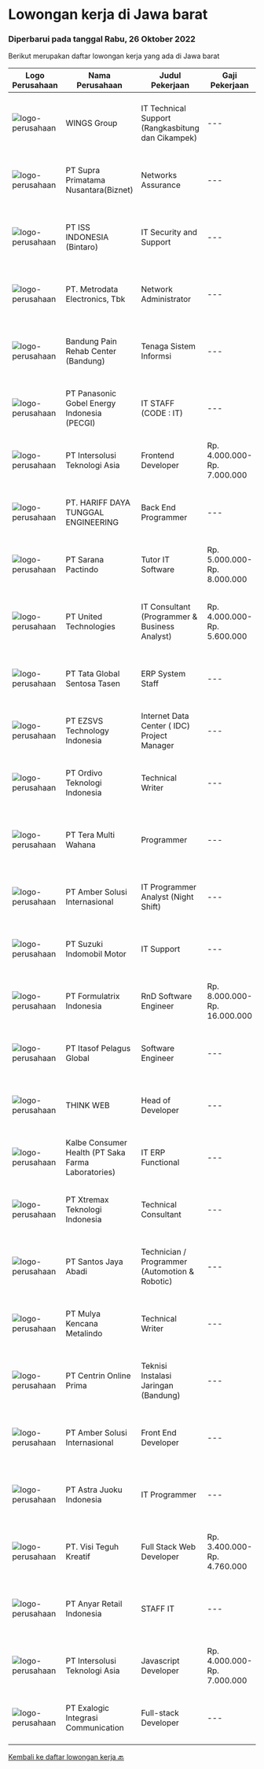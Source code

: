 
  # Lowongan kerja di Jawa barat

  ### Diperbarui pada tanggal Rabu, 26 Oktober 2022

  Berikut merupakan daftar lowongan kerja yang ada di Jawa barat

  |Logo Perusahaan | Nama Perusahaan | Judul Pekerjaan | Gaji Pekerjaan | Lokasi | Deskripsi | Tanggal diunggah | Pranala |
  | -------------- | --------------- | --------------- | --------- | --------- | -------------- | ------- | ----------- |
  |![logo-perusahaan](https://image-service-cdn.seek.com.au/11013dc0c553d42d1b953fc6a3058eba55d3fe59/ee4dce1061f3f616224767ad58cb2fc751b8d2dc)|WINGS Group|IT Technical Support (Rangkasbitung dan Cikampek)|---|Rangkasbitung|PASTIKAN BAHWA ANDA BERSEDIA UNTUK DITEMPATKAN DI RANGKASBITUNG ATAU CIKAMPEK SEBELUM ANDA MELAMAR PEKERJAAN INI.Job Requirements : Minimal gelar...|Selasa, 25 Oktober 2022|https://www.jobstreet.co.id/id/job/it-technical-support-rangkasbitung-dan-cikampek-4079551?token=0~b818bdb8-9533-46e7-8b22-2d9c1773f6ff&sectionRank=1&jobId=jobstreet-id-job-4079551|
|![logo-perusahaan](https://image-service-cdn.seek.com.au/1033d36f751f076cfdd637ed0acbcbf8508866ec/ee4dce1061f3f616224767ad58cb2fc751b8d2dc)|PT Supra Primatama Nusantara(Biznet)|Networks Assurance|---|Jawa Barat|Tanggung Jawab:  Melakukan Audit &amp; Commissioning jaringan Fiber Optic (FTTx GPON, and Metro Ethernet) Memastikan pembangunan jaringan fiber optik...|Selasa, 25 Oktober 2022|https://www.jobstreet.co.id/id/job/networks-assurance-4080224?token=0~b818bdb8-9533-46e7-8b22-2d9c1773f6ff&sectionRank=2&jobId=jobstreet-id-job-4080224|
|![logo-perusahaan](https://image-service-cdn.seek.com.au/69b547796e2a7848fe3ef971363040924a411425/ee4dce1061f3f616224767ad58cb2fc751b8d2dc)|PT ISS INDONESIA (Bintaro)|IT Security and Support|---|Jawa Barat|Qualifications: Bachelor’s Degree in Computer Science/Engineering/Information Technology Minimum 4-5 years of experience in IT Operational/IT Security...|Rabu, 26 Oktober 2022|https://www.jobstreet.co.id/id/job/it-security-and-support-4081423?token=0~b818bdb8-9533-46e7-8b22-2d9c1773f6ff&sectionRank=3&jobId=jobstreet-id-job-4081423|
|![logo-perusahaan](https://image-service-cdn.seek.com.au/0d75518309b56a3cff39daa569b0ba02cc7a22f2/ee4dce1061f3f616224767ad58cb2fc751b8d2dc)|PT. Metrodata Electronics, Tbk|Network Administrator|---|Karawang|Job Description:a. Manage Fire Wall (CISCO ASA) b. Manage Proxy Server (CISCO WSA)c. Manage Wired and Wireless Network...|Senin, 24 Oktober 2022|https://www.jobstreet.co.id/id/job/network-administrator-4078909?token=0~b818bdb8-9533-46e7-8b22-2d9c1773f6ff&sectionRank=4&jobId=jobstreet-id-job-4078909|
|![logo-perusahaan](https://image-service-cdn.seek.com.au/a081bcf77a1a9128a869b371b815c05eb9fced5b/ee4dce1061f3f616224767ad58cb2fc751b8d2dc)|Bandung Pain Rehab Center (Bandung)|Tenaga Sistem Informsi|---|Bandung|Tenaga Sistem InformasiPersyaratan wajib:Pendidikan D3, D4 atau S1 terkait sistem/ teknologi informasi/ teknik terkait komputer dan jaringan...|Selasa, 25 Oktober 2022|https://www.jobstreet.co.id/id/job/tenaga-sistem-informsi-4080851?token=0~b818bdb8-9533-46e7-8b22-2d9c1773f6ff&sectionRank=5&jobId=jobstreet-id-job-4080851|
|![logo-perusahaan](https://image-service-cdn.seek.com.au/8457dacefd5169b369965322e899d4abfa07e9f2/ee4dce1061f3f616224767ad58cb2fc751b8d2dc)|PT Panasonic Gobel Energy Indonesia (PECGI)|IT STAFF (CODE : IT)|---|Bekasi|Responsibility: Participate in all application lifecycle Analyze trouble &amp; troubleshoot application Collaborating with IT member &amp; cross...|Selasa, 25 Oktober 2022|https://www.jobstreet.co.id/id/job/it-staff-code-%3A-it-4079601?token=0~b818bdb8-9533-46e7-8b22-2d9c1773f6ff&sectionRank=6&jobId=jobstreet-id-job-4079601|
|![logo-perusahaan](https://image-service-cdn.seek.com.au/f715d3e393651de2fe5a9214d72612dd30f629b2/ee4dce1061f3f616224767ad58cb2fc751b8d2dc)|PT Intersolusi Teknologi Asia|Frontend Developer|Rp. 4.000.000-Rp. 7.000.000|Jakarta Raya|Responsibilities :Your duties will include (but will not be limited to): Performing or directing website updates. Developing, maintaining and...|Rabu, 26 Oktober 2022|https://www.jobstreet.co.id/id/job/frontend-developer-4081468?token=0~b818bdb8-9533-46e7-8b22-2d9c1773f6ff&sectionRank=7&jobId=jobstreet-id-job-4081468|
|![logo-perusahaan](https://image-service-cdn.seek.com.au/0cf92b27e1381be57ee0fbe83bd894dd274a812d/ee4dce1061f3f616224767ad58cb2fc751b8d2dc)|PT. HARIFF DAYA TUNGGAL ENGINEERING|Back End Programmer|---|Bandung|Responsibilities:•         Bertanggung jawab dalam bidang pengembangan Aplikasi BackEnd.•         Membuat User information solutions dengan...|Selasa, 25 Oktober 2022|https://www.jobstreet.co.id/id/job/back-end-programmer-4080855?token=0~b818bdb8-9533-46e7-8b22-2d9c1773f6ff&sectionRank=8&jobId=jobstreet-id-job-4080855|
|![logo-perusahaan](https://image-service-cdn.seek.com.au/98982338245954acade7338ecccff8adaf4bc449/ee4dce1061f3f616224767ad58cb2fc751b8d2dc)|PT Sarana Pactindo|Tutor IT Software|Rp. 5.000.000-Rp. 8.000.000|Bandung|Kami mencari kandidat sebagai Pelatih untuk Bahasa Program Java dan Mobile.Keuntungan: Bonus Tahunan* THR Asuransi Kesehatan Inventaris Laptop...|Senin, 24 Oktober 2022|https://www.jobstreet.co.id/id/job/tutor-it-software-4079293?token=0~b818bdb8-9533-46e7-8b22-2d9c1773f6ff&sectionRank=9&jobId=jobstreet-id-job-4079293|
|![logo-perusahaan](https://image-service-cdn.seek.com.au/920020d90317770e4d68b6d40fe217a91bab47b1/ee4dce1061f3f616224767ad58cb2fc751b8d2dc)|PT United Technologies|IT Consultant (Programmer & Business Analyst)|Rp. 4.000.000-Rp. 5.600.000|Cirebon|Tanggung Jawab Pekerjaan : Mengatur proses pengembangan software mulai dari konsep hingga pengiriman Menjaga dan meningkatkan pengerjaan software...|Senin, 24 Oktober 2022|https://www.jobstreet.co.id/id/job/it-consultant-programmer-business-analyst-4079500?token=0~b818bdb8-9533-46e7-8b22-2d9c1773f6ff&sectionRank=10&jobId=jobstreet-id-job-4079500|
|![logo-perusahaan](https://image-service-cdn.seek.com.au/1c092fa5e5b61b457e77a23824c2efbc95581326/ee4dce1061f3f616224767ad58cb2fc751b8d2dc)|PT Tata Global Sentosa Tasen|ERP System Staff|---|Jawa Barat|Spesifikasi : Mengerti komputer, diutamakan komputer akuntasi dan ERP System Minimal lulusan D3 Dapat bekerja sama dengan tim dan individu Gesit,...|Senin, 24 Oktober 2022|https://www.jobstreet.co.id/id/job/erp-system-staff-4078080?token=0~b818bdb8-9533-46e7-8b22-2d9c1773f6ff&sectionRank=11&jobId=jobstreet-id-job-4078080|
|![logo-perusahaan](https://image-service-cdn.seek.com.au/b28a582f7ddbb1de721956f19cac52ebcbf50480/ee4dce1061f3f616224767ad58cb2fc751b8d2dc)|PT EZSVS Technology Indonesia|Internet Data Center ( IDC) Project Manager|---|Tangerang|Qualification : University graduate, proficient in English, able to communicate with the headquarters. Can Speak mandarin will be have plus More than...|Selasa, 25 Oktober 2022|https://www.jobstreet.co.id/id/job/internet-data-center-idc-project-manager-4079712?token=0~b818bdb8-9533-46e7-8b22-2d9c1773f6ff&sectionRank=12&jobId=jobstreet-id-job-4079712|
|![logo-perusahaan](https://image-service-cdn.seek.com.au/063e6e043ab1460dfd619f13f4c4d3196c1e3d34/ee4dce1061f3f616224767ad58cb2fc751b8d2dc)|PT Ordivo Teknologi Indonesia|Technical Writer|---|Bandung|Create and Update API Documentation Create and Update Product Flow Documentations Help Customer Service to Create Tutorial Requirements: Candidate...|Rabu, 26 Oktober 2022|https://www.jobstreet.co.id/id/job/technical-writer-4081372?token=0~b818bdb8-9533-46e7-8b22-2d9c1773f6ff&sectionRank=13&jobId=jobstreet-id-job-4081372|
|![logo-perusahaan](https://image-service-cdn.seek.com.au/18aa992a1e6f966cc8edc259434c3b7e5652f1cd/ee4dce1061f3f616224767ad58cb2fc751b8d2dc)|PT Tera Multi Wahana|Programmer|---|Cikarang|Job Desc:Membuat program sesuai dengan spesifikasi yang diberikanMengubah program sesuai dengan ketentuan yang diberikanMemperbaiki program yang tidak...|Minggu, 23 Oktober 2022|https://www.jobstreet.co.id/id/job/programmer-4066706?token=0~b818bdb8-9533-46e7-8b22-2d9c1773f6ff&sectionRank=14&jobId=jobstreet-id-job-4066706|
|![logo-perusahaan](https://i.ibb.co/sqvTCh9/112815900-stock-vector-no-image-available-icon-flat-vector.webp)|PT Amber Solusi Internasional|IT Programmer Analyst (Night Shift)|---|Malang|Job Description: Will be supporting USA based company Working hour starting 8 PM - 5 AM WIB Working days and national holidays are following USA...|Minggu, 23 Oktober 2022|https://www.jobstreet.co.id/id/job/it-programmer-analyst-night-shift-4068170?token=0~b818bdb8-9533-46e7-8b22-2d9c1773f6ff&sectionRank=15&jobId=jobstreet-id-job-4068170|
|![logo-perusahaan](https://image-service-cdn.seek.com.au/9f376c48ca1b20cf09c52705f9f51103cb4b7359/ee4dce1061f3f616224767ad58cb2fc751b8d2dc)|PT Suzuki Indomobil Motor|IT Support|---|Bekasi|Job Description:  Maintain all hardwares and peripheral Support Networking lnfrastructure Analyze any issue related with hardware, software &amp;...|Kamis, 20 Oktober 2022|https://www.jobstreet.co.id/id/job/it-support-4074168?token=0~b818bdb8-9533-46e7-8b22-2d9c1773f6ff&sectionRank=16&jobId=jobstreet-id-job-4074168|
|![logo-perusahaan](https://image-service-cdn.seek.com.au/e68aac730da390a16ce750d09b06eaca69364b55/ee4dce1061f3f616224767ad58cb2fc751b8d2dc)|PT Formulatrix Indonesia|RnD Software Engineer|Rp. 8.000.000-Rp. 16.000.000|Bandung|Responsibilities:  Design, develop, and improve robotic systems software from the ground up. Use research and development skills to create prototypes...|Selasa, 25 Oktober 2022|https://www.jobstreet.co.id/id/job/rnd-software-engineer-4061136?token=0~b818bdb8-9533-46e7-8b22-2d9c1773f6ff&sectionRank=17&jobId=jobstreet-id-job-4061136|
|![logo-perusahaan](https://image-service-cdn.seek.com.au/77396ce8b76ff0a41b2b52b849c7081bed7f825e/ee4dce1061f3f616224767ad58cb2fc751b8d2dc)|PT Itasof Pelagus Global|Software Engineer|---|Jakarta Raya|Responsibilities: Design, develop, improve, debug and implement software. Documents and demonstrates solutions by developing documentation,...|Selasa, 25 Oktober 2022|https://www.jobstreet.co.id/id/job/software-engineer-4060963?token=0~b818bdb8-9533-46e7-8b22-2d9c1773f6ff&sectionRank=18&jobId=jobstreet-id-job-4060963|
|![logo-perusahaan](https://image-service-cdn.seek.com.au/350fde0268a9818a5e2ad06d81b722ff425f4209/ee4dce1061f3f616224767ad58cb2fc751b8d2dc)|THINK WEB|Head of Developer|---|Bandung|The ideal candidate will be responsible for Lead a team and also actively involved in Web &amp; app development division for well established Digital...|Rabu, 26 Oktober 2022|https://www.jobstreet.co.id/id/job/head-of-developer-4081256?token=0~b818bdb8-9533-46e7-8b22-2d9c1773f6ff&sectionRank=19&jobId=jobstreet-id-job-4081256|
|![logo-perusahaan](https://image-service-cdn.seek.com.au/3463344f5e51ebe25e306cb28232db6708bcdd82/ee4dce1061f3f616224767ad58cb2fc751b8d2dc)|Kalbe Consumer Health (PT Saka Farma Laboratories)|IT ERP Functional|---|Cikarang|Tugas Pekerjaan: Menangani insiden dalam operasional harian modul aplikasi Oracle ERP Mengakomodir permintaan dalam perubahan modul aplikasi Oracle...|Jumat, 21 Oktober 2022|https://www.jobstreet.co.id/id/job/it-erp-functional-4076347?token=0~b818bdb8-9533-46e7-8b22-2d9c1773f6ff&sectionRank=20&jobId=jobstreet-id-job-4076347|
|![logo-perusahaan](https://image-service-cdn.seek.com.au/ce74a79d8ea261e54cdae65dc8035221535675cf/ee4dce1061f3f616224767ad58cb2fc751b8d2dc)|PT Xtremax Teknologi Indonesia|Technical Consultant|---|Bandung|This job position is suitable for individuals who are constant learners, problem solvers and multi-taskers. Candidates who thrive in a fast-paced...|Selasa, 25 Oktober 2022|https://www.jobstreet.co.id/id/job/technical-consultant-4080159?token=0~b818bdb8-9533-46e7-8b22-2d9c1773f6ff&sectionRank=21&jobId=jobstreet-id-job-4080159|
|![logo-perusahaan](https://image-service-cdn.seek.com.au/a9aac93bb7a61426dcbf657213369510dc4cb615/ee4dce1061f3f616224767ad58cb2fc751b8d2dc)|PT Santos Jaya Abadi|Technician / Programmer (Automotion & Robotic)|---|Jawa Barat|Melakukan pengembangan bahasa pemrograman, instrument serta PLC mesin sehingga proses produksi dapat berjalan dengan maksimal. Melakukan perawatan dan...|Senin, 24 Oktober 2022|https://www.jobstreet.co.id/id/job/technician-programmer-automotion-robotic-4078562?token=0~b818bdb8-9533-46e7-8b22-2d9c1773f6ff&sectionRank=22&jobId=jobstreet-id-job-4078562|
|![logo-perusahaan](https://image-service-cdn.seek.com.au/9b30f00e5d44221643d2b46b334a39edb1dbf377/ee4dce1061f3f616224767ad58cb2fc751b8d2dc)|PT Mulya Kencana Metalindo|Technical Writer|---|Bandung|kualifikasi pelamar : Usia maksimal 30 tahun Pendidikan minimum S1 Informatika atau dibidang terkait Memiliki pengalaman minimal 1 tahun sebagai...|Senin, 24 Oktober 2022|https://www.jobstreet.co.id/id/job/technical-writer-4078914?token=0~b818bdb8-9533-46e7-8b22-2d9c1773f6ff&sectionRank=23&jobId=jobstreet-id-job-4078914|
|![logo-perusahaan](https://image-service-cdn.seek.com.au/a7ebe63d2f0e68aaa8275a921ee0f2e8afd48b83/ee4dce1061f3f616224767ad58cb2fc751b8d2dc)|PT Centrin Online Prima|Teknisi Instalasi Jaringan (Bandung)|---|Bandung|Persyaratan :  Mampu, bersedia, sanggup untuk melakukan penarikan kabel FO backbone/access/drop core untuk jenis penarikan kabel Aerial, Underground,...|Senin, 24 Oktober 2022|https://www.jobstreet.co.id/id/job/teknisi-instalasi-jaringan-bandung-4078884?token=0~b818bdb8-9533-46e7-8b22-2d9c1773f6ff&sectionRank=24&jobId=jobstreet-id-job-4078884|
|![logo-perusahaan](https://i.ibb.co/sqvTCh9/112815900-stock-vector-no-image-available-icon-flat-vector.webp)|PT Amber Solusi Internasional|Front End Developer|---|Bandung|Most of the time it is remote work, but we need attendance during company gathering or when customer request for face to face meeting.Duties and...|Minggu, 23 Oktober 2022|https://www.jobstreet.co.id/id/job/front-end-developer-4067472?token=0~b818bdb8-9533-46e7-8b22-2d9c1773f6ff&sectionRank=25&jobId=jobstreet-id-job-4067472|
|![logo-perusahaan](https://i.ibb.co/sqvTCh9/112815900-stock-vector-no-image-available-icon-flat-vector.webp)|PT Astra Juoku Indonesia|IT Programmer|---|Karawang|Requirements: Bachelor from IT/Computer Engineering. Experience in IT related to programming,connection and server (minimum 1 year) Have a strong...|Jumat, 21 Oktober 2022|https://www.jobstreet.co.id/id/job/it-programmer-4077073?token=0~b818bdb8-9533-46e7-8b22-2d9c1773f6ff&sectionRank=26&jobId=jobstreet-id-job-4077073|
|![logo-perusahaan](https://image-service-cdn.seek.com.au/878b05021e4b162c27fe00476a3a3bd9f951bbf2/ee4dce1061f3f616224767ad58cb2fc751b8d2dc)|PT. Visi Teguh Kreatif|Full Stack Web Developer|Rp. 3.400.000-Rp. 4.760.000|Bandung|Web Developer at Vistek,We are looking for a high analytical and problem solving individual to join our team as a Website Developer. Responsibility :...|Selasa, 25 Oktober 2022|https://www.jobstreet.co.id/id/job/full-stack-web-developer-4079928?token=0~b818bdb8-9533-46e7-8b22-2d9c1773f6ff&sectionRank=27&jobId=jobstreet-id-job-4079928|
|![logo-perusahaan](https://image-service-cdn.seek.com.au/b1dae46de5fb7087bb826a206f12518f60070da9/ee4dce1061f3f616224767ad58cb2fc751b8d2dc)|PT Anyar Retail Indonesia|STAFF IT|---|Jawa Barat|Mengembangkan program desktop/ android yang dibuat team IT Merancang dan mengembangkan program baru untuk mempercepat kerja semua departemen Melakukan...|Jumat, 21 Oktober 2022|https://www.jobstreet.co.id/id/job/staff-it-4075855?token=0~b818bdb8-9533-46e7-8b22-2d9c1773f6ff&sectionRank=28&jobId=jobstreet-id-job-4075855|
|![logo-perusahaan](https://image-service-cdn.seek.com.au/f715d3e393651de2fe5a9214d72612dd30f629b2/ee4dce1061f3f616224767ad58cb2fc751b8d2dc)|PT Intersolusi Teknologi Asia|Javascript Developer|Rp. 4.000.000-Rp. 7.000.000|Jakarta Raya|Responsibilities:Your duties will include (but will not be limited to): Performing or directing website updates. Developing, maintaining and...|Rabu, 26 Oktober 2022|https://www.jobstreet.co.id/id/job/javascript-developer-4081464?token=0~b818bdb8-9533-46e7-8b22-2d9c1773f6ff&sectionRank=29&jobId=jobstreet-id-job-4081464|
|![logo-perusahaan](https://image-service-cdn.seek.com.au/efbe8de121007f5954708c78bbba297a9e525260/ee4dce1061f3f616224767ad58cb2fc751b8d2dc)|PT Exalogic Integrasi Communication|Full-stack Developer|---|Bandung|Qualifications:- Minimum 3 years of software development experience, and must have at least 1 year experience with Golang- Strong understanding of...|Selasa, 25 Oktober 2022|https://www.jobstreet.co.id/id/job/full-stack-developer-4060725?token=0~b818bdb8-9533-46e7-8b22-2d9c1773f6ff&sectionRank=30&jobId=jobstreet-id-job-4060725|


  [Kembali ke daftar lowongan kerja 🔙](../README.md#daftar-lowongan-kerja)
  
